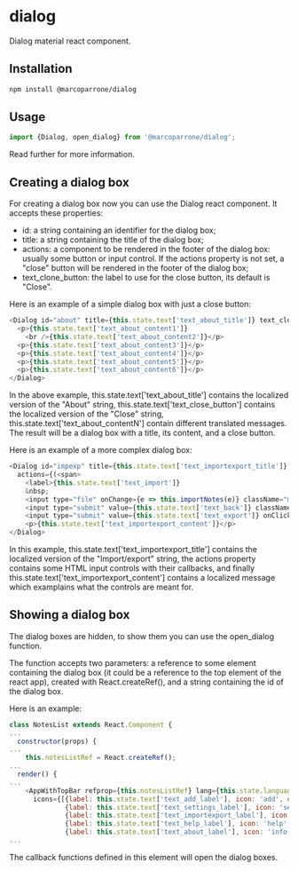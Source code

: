 # dialog

Dialog material react component.

## Installation

```sh
npm install @marcoparrone/dialog
```

## Usage

```js
import {Dialog, open_dialog} from '@marcoparrone/dialog';
```

Read further for more information.

## Creating a dialog box

For creating a dialog box now you can use the Dialog react component. It accepts these properties:

 * id: a string containing an identifier for the dialog box;
 * title: a string containing the title of the dialog box;
 * actions: a component to be rendered in the footer of the dialog box: usually some button or input control. If the actions property is not set, a "close" button will be rendered in the footer of the dialog box;
 * text_clone_button: the label to use for the close button, its default is "Close".

Here is an example of a simple dialog box with just a close button:

```js
<Dialog id="about" title={this.state.text['text_about_title']} text_close_button={this.state.text['text_close_button']} >
  <p>{this.state.text['text_about_content1']}
    <br />{this.state.text['text_about_content2']}</p>
  <p>{this.state.text['text_about_content3']}</p>
  <p>{this.state.text['text_about_content4']}</p>
  <p>{this.state.text['text_about_content5']}</p>
  <p>{this.state.text['text_about_content6']}</p>
</Dialog>
```

In the above example, this.state.text['text_about_title'] contains the localized version of the "About" string, this.state.text['text_close_button'] contains the localized version of the "Close" string, this.state.text['text_about_contentN'] contain different translated messages. The result will be a dialog box with a title, its content, and a close button.

Here is an example of a more complex dialog box:

```js
<Dialog id="impexp" title={this.state.text['text_importexport_title']}
  actions={(<span>
    <label>{this.state.text['text_import']}
    &nbsp;
    <input type="file" onChange={e => this.importNotes(e)} className="mdc-button mdc-dialog__button" data-mdc-dialog-action="yes" /></label>
    <input type="submit" value={this.state.text['text_back']} className="mdc-button mdc-dialog__button" data-mdc-dialog-action="yes" />
    <input type="submit" value={this.state.text['text_export']} onClick={event => this.exportNotes()} className="mdc-button mdc-dialog__button" data-mdc-dialog-action="yes" /></span>)} >
    <p>{this.state.text['text_importexport_content']}</p>
</Dialog>
```

In this example, this.state.text['text_importexport_title'] contains the localized version of the "Import/export" string, the actions property contains some HTML input controls with their callbacks, and finally this.state.text['text_importexport_content'] contains a localized message which examplains what the controls are meant for.

## Showing a dialog box

The dialog boxes are hidden, to show them you can use the open_dialog function.

The function accepts two parameters: a reference to some element containing the dialog box (it could be a reference to the top element of the react app), created with React.createRef(), and a string containing the id of the dialog box.

Here is an example:

```js
class NotesList extends React.Component {
...
  constructor(props) {
...
    this.notesListRef = React.createRef();
...
  render() {
...
    <AppWithTopBar refprop={this.notesListRef} lang={this.state.language} appname={this.state.text['text_appname']}
      icons={[{label: this.state.text['text_add_label'], icon: 'add', callback: () => this.addNote()},
              {label: this.state.text['text_settings_label'], icon: 'settings', callback: () => open_dialog(this.notesListRef, 'settings')},
              {label: this.state.text['text_importexport_label'], icon: 'import_export', callback: () => open_dialog(this.notesListRef, 'impexp')},
              {label: this.state.text['text_help_label'], icon: 'help', callback: () => open_dialog(this.notesListRef, 'help')},
              {label: this.state.text['text_about_label'], icon: 'info', callback: () =>  open_dialog(this.notesListRef, 'about')}]} >
...
```

The callback functions defined in this element will open the dialog boxes.